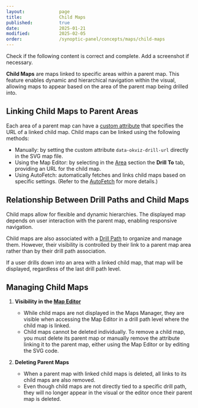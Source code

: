 ```yaml
---
layout:             page
title:              Child Maps
published:          true
date:               2025-01-21
modified:           2025-02-05
order:              /synoptic-panel/concepts/maps/child-maps
---
```


<todo>
  Check if the following content is correct and complete. Add a screenshot if necessary.
</todo>

**Child Maps** are maps linked to specific areas within a parent map. This feature enables dynamic and hierarchical navigation within the visual, allowing maps to appear based on the area of the parent map being drilled into.

## Linking Child Maps to Parent Areas

Each area of a parent map can have a [custom attribute](../../concepts/maps/svg-format.md#custom-attributes) that specifies the URL of a linked child map. Child maps can be linked using the following methods:

- Manually: by setting the custom attribute `data-okviz-drill-url` directly in the SVG map file.
- Using the Map Editor: by selecting in the [Area](../../features/map-editor/edit-map.md#area) section the **Drill To** tab, providing an URL for the child map.
- Using AutoFetch: automatically fetches and links child maps based on specific settings. (Refer to the [AutoFetch](../../features/drill-mode.md#auto-fetch-mode) for more details.)

## Relationship Between Drill Paths and Child Maps

Child maps allow for flexible and dynamic hierarchies. The displayed map depends on user interaction with the parent map, enabling responsive navigation.

Child maps are also associated with a [Drill Path](../../features/drill-mode.md#the-drill-path) to organize and manage them. However, their visibility is controlled by their link to a parent map area rather than by their drill path association.

If a user drills down into an area with a linked child map, that map will be displayed, regardless of the last drill path level.

## Managing Child Maps

1.	**Visibility in the [Map Editor](../../features/map-editor/index.md)**

    - While child maps are not displayed in the Maps Manager, they are visible when accessing the Map Editor in a drill path level where the child map is linked.
    - Child maps cannot be deleted individually. To remove a child map, you must delete its parent map or manually remove the attribute linking it to the parent map, either using the Map Editor or by editing the SVG code.

2.	**Deleting Parent Maps**

    - When a parent map with linked child maps is deleted, all links to its child maps are also removed.
    - Even though child maps are not directly tied to a specific drill path, they will no longer appear in the visual or the editor once their parent map is deleted.